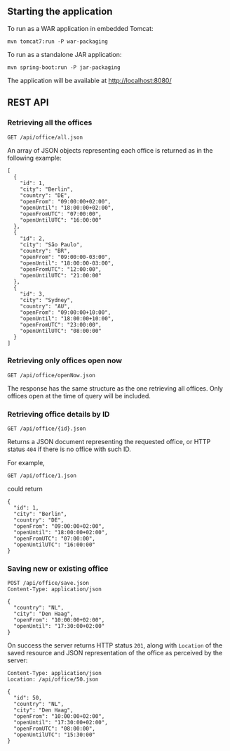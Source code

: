 Starting the application
------------------------

To run as a WAR application in embedded Tomcat:
```
mvn tomcat7:run -P war-packaging
```

To run as a standalone JAR application:
```
mvn spring-boot:run -P jar-packaging
```

The application will be available at [http://localhost:8080/](http://localhost:8080/)

REST API
--------

### Retrieving all the offices

```
GET /api/office/all.json
```

An array of JSON objects representing each office is returned as in the following example:

```
[
  {
    "id": 1,
    "city": "Berlin",
    "country": "DE",
    "openFrom": "09:00:00+02:00",
    "openUntil": "18:00:00+02:00",
    "openFromUTC": "07:00:00",
    "openUntilUTC": "16:00:00"
  },
  {
    "id": 2,
    "city": "São Paulo",
    "country": "BR",
    "openFrom": "09:00:00-03:00",
    "openUntil": "18:00:00-03:00",
    "openFromUTC": "12:00:00",
    "openUntilUTC": "21:00:00"
  },
  {
    "id": 3,
    "city": "Sydney",
    "country": "AU",
    "openFrom": "09:00:00+10:00",
    "openUntil": "18:00:00+10:00",
    "openFromUTC": "23:00:00",
    "openUntilUTC": "08:00:00"
  }
]
```

### Retrieving only offices open now

```
GET /api/office/openNow.json
```

The response has the same structure as the one retrieving all offices.
Only offices open at the time of query will be included.

### Retrieving office details by ID

```
GET /api/office/{id}.json
```

Returns a JSON document representing the requested office, or HTTP status `404` if there is no office with such ID.

For example,

```
GET /api/office/1.json
```

could return

```
{
  "id": 1,
  "city": "Berlin",
  "country": "DE",
  "openFrom": "09:00:00+02:00",
  "openUntil": "18:00:00+02:00",
  "openFromUTC": "07:00:00",
  "openUntilUTC": "16:00:00"
}
```

### Saving new or existing office


```
POST /api/office/save.json
Content-Type: application/json

{
  "country": "NL",
  "city": "Den Haag",
  "openFrom": "10:00:00+02:00",
  "openUntil": "17:30:00+02:00"
}

```

On success the server returns HTTP status `201`, along with `Location` of the saved resource and JSON representation of
the office as perceived by the server:

```
Content-Type: application/json
Location: /api/office/50.json

{
  "id": 50,
  "country": "NL",
  "city": "Den Haag",
  "openFrom": "10:00:00+02:00",
  "openUntil": "17:30:00+02:00",
  "openFromUTC": "08:00:00",
  "openUntilUTC": "15:30:00"
}
```

